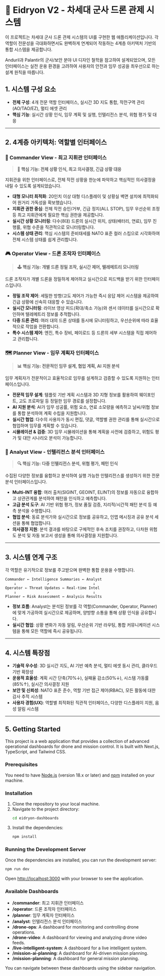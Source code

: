 # 🚁 Eidryon V2 - 차세대 군사 드론 관제 시스템

이 프로젝트는 차세대 군사 드론 관제 시스템의 UI를 구현한 웹 애플리케이션입니다. 각 역할이 전문성을 극대화하면서도 완벽하게 연계되어 작동하는 4계층 아키텍처 기반의 통합 시스템을 제공합니다.

Anduril과 Palantir의 군사/보안 분야 UI 디자인 철학을 참고하여 설계되었으며, 모든 인터페이스는 실전 운용 환경을 고려하여 사용자의 안전과 임무 성공을 최우선으로 하는 설계 원칙을 따릅니다.

## 1. 시스템 구성 요소

- **전체 구성**: 4개 전문 역할 인터페이스, 실시간 3D 지도 통합, 작전구역 관리(AO/TAO/EZ), 멀티 에셋 관리
- **핵심 기능**: 실시간 상황 인식, 임무 계획 및 실행, 인텔리전스 분석, 위협 평가 및 대응

---

## 2. 4계층 아키텍처: 역할별 인터페이스

### 👑 Commander View - 최고 지휘관 인터페이스

> **🎯 핵심 기능: 전체 상황 인식, 최고 의사결정, 긴급 상황 대응**

지휘관을 위한 인터페이스로, 전체 작전 상황을 한눈에 파악하고 핵심적인 의사결정을 내릴 수 있도록 설계되었습니다.

- **대형 모니터 최적화**: 20인치 이상 대형 디스플레이 및 상황실 벽면 설치에 최적화되어 원거리 가독성을 확보했습니다.
- **지휘관 권한 중심**: 전체 작전 승인/거부, 긴급 정지(ALL STOP), 임무 우선순위 조정 등 최고 지휘관에게 필요한 핵심 권한을 제공합니다.
- **실시간 상황 모니터링**: 다수(8대) 드론의 실시간 위치, 상태(배터리, 연료), 임무 진행률, 위협 수준을 직관적으로 모니터링합니다.
- **시스템 상태 관리**: 핵심 시스템의 준비태세를 NATO 표준 컬러 스킴으로 시각화하여 전체 시스템 상태를 쉽게 관리합니다.

### 🎮 Operator View - 드론 조작자 인터페이스

> **🕹️ 핵심 기능: 개별 드론 정밀 조작, 실시간 제어, 텔레메트리 모니터링**

드론 조작자가 개별 드론을 정밀하게 제어하고 실시간으로 피드백을 받기 위한 인터페이스입니다.

- **정밀 조작 제어**: 세밀한 방향/고도 제어가 가능한 즉시 응답 제어 시스템을 제공하여 긴급 상황에 신속히 대응할 수 있습니다.
- **실시간 모니터링**: 라이브 영상 피드(확대/축소 가능)와 센서 데이터를 실시간으로 확인하며 텔레메트리 정보를 추적합니다.
- **다중 드론 관리**: 여러 대의 드론 상태를 동시에 모니터링하고, 우선순위에 따라 효율적으로 작업을 전환합니다.
- **특수 시스템 제어**: 엔진, 특수 장비, 페이로드 등 드론의 세부 시스템을 직접 제어하고 관리합니다.

### 🗺️ Planner View - 임무 계획자 인터페이스

> **📊 핵심 기능: 전문적인 임무 설계, 협업 계획, AI 지원 분석**

임무 계획자가 전문적이고 효율적으로 임무를 설계하고 검증할 수 있도록 지원하는 인터페이스입니다.

- **전문적 임무 설계**: 템플릿 기반 계획 시스템과 3D 지형 정보를 활용하여 웨이포인트, 고도 프로파일 등 정밀한 임무 경로를 설정합니다.
- **AI 지원 분석**: AI가 임무 성공률, 위험 요소, 연료 소모량을 예측하고 날씨/위협 정보를 통합 분석하여 계획 수립을 지원합니다.
- **실시간 협업**: 다수의 사용자가 동시 편집, 댓글, 역할별 권한 관리를 통해 실시간으로 협업하며 임무를 계획할 수 있습니다.
- **시뮬레이션 & 검증**: 3D 임무 시뮬레이션을 통해 계획을 사전에 검증하고, 위험도 평가 및 대안 시나리오 분석이 가능합니다.

### 🧠 Analyst View - 인텔리전스 분석 인터페이스

> **🔍 핵심 기능: 다중 인텔리전스 분석, 위협 평가, 패턴 인식**

수집된 다양한 정보를 융합하고 분석하여 실행 가능한 인텔리전스를 생성하기 위한 전문 분석 인터페이스입니다.

- **Multi-INT 융합**: 여러 출처(SIGINT, GEOINT, ELINT)의 정보를 자동으로 융합하고 상관관계를 분석하여 패턴을 인식하고 예측합니다.
- **고급 분석 도구**: AI 기반 위협 평가, 정보 품질 검증, 지리적/시간적 패턴 분석 등 예측 분석을 수행합니다.
- **협업 분석**: 동료 분석가와 실시간으로 정보를 공유하고, 인앱 메시징과 공유 분석 세션을 통해 협업합니다.
- **의사결정 지원**: 분석 결과를 바탕으로 구체적인 후속 조치를 권장하고, 다차원 위험도 분석 및 자동 보고서 생성을 통해 의사결정을 지원합니다.

---

## 3. 시스템 연계 구조

각 역할은 유기적으로 정보를 주고받으며 완벽한 통합 운용을 수행합니다.

```
Commander ← Intelligence Summaries ← Analyst
    ↓              ↗                    ↓
Operator ← Threat Updates ← Real-time Intel
    ↓              ↗                    ↓
Planner ← Risk Assessment ← Analysis Results
```

- **정보 흐름**: Analyst는 분석된 정보를 각 역할(Commander, Operator, Planner)에 맞게 가공하여 실시간으로 제공하며, 양방향 소통을 통해 상황 인식을 공유합니다.
- **실시간 협업**: 상황 변화가 자동 알림, 우선순위 기반 라우팅, 통합 커뮤니케이션 시스템을 통해 모든 역할에 즉시 공유됩니다.

---

## 4. 시스템 특장점

- **기술적 우수성**: 3D 실시간 지도, AI 기반 예측 분석, 멀티 에셋 동시 관리, 클라우드 기반 확장성
- **운용적 효율성**: 계획 시간 단축(70%↓), 실패율 감소(50%↓), 시스템 가동률(85%↑), 실시간 의사결정 지원
- **보안 및 신뢰성**: NATO 표준 준수, 역할 기반 접근 제어(RBAC), 모든 활동에 대한 감사 추적 시스템
- **사용자 경험(UX)**: 역할별 최적화된 직관적 인터페이스, 다양한 디스플레이 지원, 음성 알림 시스템

---

## 5. Getting Started

This project is a web application that provides a collection of advanced operational dashboards for drone and mission control. It is built with Next.js, TypeScript, and Tailwind CSS.

### Prerequisites

You need to have [Node.js](https://nodejs.org/en/) (version 18.x or later) and [npm](https://www.npmjs.com/) installed on your machine.

### Installation

1.  Clone the repository to your local machine.
2.  Navigate to the project directory:
    ```bash
    cd eidryon-dashboards
    ```
3.  Install the dependencies:
    ```bash
    npm install
    ```

### Running the Development Server

Once the dependencies are installed, you can run the development server:

```bash
npm run dev
```

Open [http://localhost:3000](http://localhost:3000) with your browser to see the application.

### Available Dashboards

-   **/commander**: 최고 지휘관 인터페이스
-   **/operator**: 드론 조작자 인터페이스
-   **/planner**: 임무 계획자 인터페이스
-   **/analyst**: 인텔리전스 분석 인터페이스
-   **/drone-ops**: A dashboard for monitoring and controlling drone operations.
-   **/drone-video**: A dashboard for viewing and analyzing drone video feeds.
-   **/live-intelligent-system**: A dashboard for a live intelligent system.
-   **/mission-ai-planning**: A dashboard for AI-driven mission planning.
-   **/mission-planning**: A dashboard for general mission planning.

You can navigate between these dashboards using the sidebar navigation.
